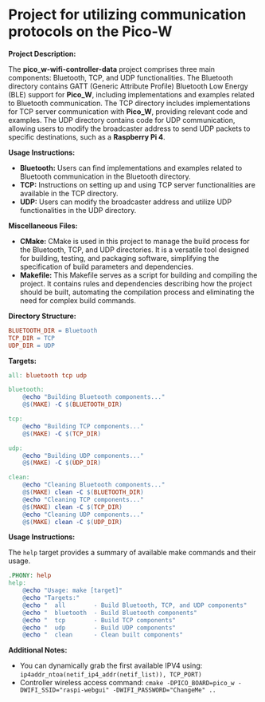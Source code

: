 # Project for utilizing communication protocols on the Pico-W

**Project Description:**

The **pico_w-wifi-controller-data** project comprises three main components: Bluetooth, TCP, and UDP functionalities. The Bluetooth directory contains GATT (Generic Attribute Profile) Bluetooth Low Energy (BLE) support for **Pico_W**, including implementations and examples related to Bluetooth communication. The TCP directory includes implementations for TCP server communication with **Pico_W**, providing relevant code and examples. The UDP directory contains code for UDP communication, allowing users to modify the broadcaster address to send UDP packets to specific destinations, such as a **Raspberry Pi 4**.

**Usage Instructions:**

- **Bluetooth:** Users can find implementations and examples related to Bluetooth communication in the Bluetooth directory.
- **TCP:** Instructions on setting up and using TCP server functionalities are available in the TCP directory.
- **UDP:** Users can modify the broadcaster address and utilize UDP functionalities in the UDP directory.

**Miscellaneous Files:**

- **CMake:** CMake is used in this project to manage the build process for the Bluetooth, TCP, and UDP directories. It is a versatile tool designed for building, testing, and packaging software, simplifying the specification of build parameters and dependencies.
- **Makefile:** This Makefile serves as a script for building and compiling the project. It contains rules and dependencies describing how the project should be built, automating the compilation process and eliminating the need for complex build commands.

**Directory Structure:**

```makefile
BLUETOOTH_DIR = Bluetooth
TCP_DIR = TCP
UDP_DIR = UDP
```

**Targets:**

```makefile
all: bluetooth tcp udp

bluetooth:
	@echo "Building Bluetooth components..."
	@$(MAKE) -C $(BLUETOOTH_DIR)

tcp:
	@echo "Building TCP components..."
	@$(MAKE) -C $(TCP_DIR)

udp:
	@echo "Building UDP components..."
	@$(MAKE) -C $(UDP_DIR)

clean:
	@echo "Cleaning Bluetooth components..."
	@$(MAKE) clean -C $(BLUETOOTH_DIR)
	@echo "Cleaning TCP components..."
	@$(MAKE) clean -C $(TCP_DIR)
	@echo "Cleaning UDP components..."
	@$(MAKE) clean -C $(UDP_DIR)
```

**Usage Instructions:**

The `help` target provides a summary of available make commands and their usage.

```makefile
.PHONY: help
help:
	@echo "Usage: make [target]"
	@echo "Targets:"
	@echo "  all        - Build Bluetooth, TCP, and UDP components"
	@echo "  bluetooth  - Build Bluetooth components"
	@echo "  tcp        - Build TCP components"
	@echo "  udp        - Build UDP components"
	@echo "  clean      - Clean built components"
```

**Additional Notes:**

- You can dynamically grab the first available IPV4 using: `ip4addr_ntoa(netif_ip4_addr(netif_list)), TCP_PORT)`
- Controller wireless access command: `cmake -DPICO_BOARD=pico_w -DWIFI_SSID="raspi-webgui" -DWIFI_PASSWORD="ChangeMe" ..`
